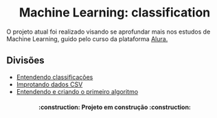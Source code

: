 <h1 align="center">  Machine Learning: classification
 </h1>

O projeto atual foi realizado visando se aprofundar mais nos estudos de Machine Learning, guido pelo curso da plataforma 
[Alura.](https://cursos.alura.com.br/course/introducao-a-machine-learning-com-classificacao)

## Divisões

- [Entendendo classificações](https://github.com/crhisangela/ML-classification/blob/main/classification/classificacao.py)
- [Improtando dados CSV](https://github.com/crhisangela/ML-classification/blob/main/classification/dados.py)
- [Entendendo e criando o primeiro algoritmo](https://github.com/crhisangela/ML-classification/blob/main/classification/classifica_acessos.py)


<h4 align="center"> 
    :construction:  Projeto em construção  :construction:
</h4>

